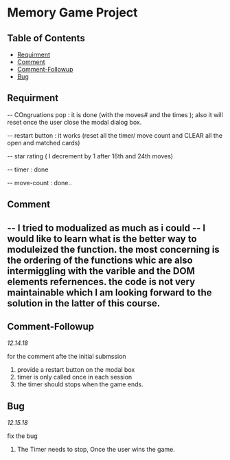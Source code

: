 # Memory Game Project

## Table of Contents

- [Requirment](#Requirment)
- [Comment](#Comment)
- [Comment-Followup](#Comment-Followup)
- [Bug](#Bug)

## Requirment

-- COngruations pop : it is done (with the moves# and the times ); also it will reset once the user close the modal dialog box.

-- restart button : it works (reset all the timer/ move count and CLEAR all the open and matched cards)

-- star rating ( I decrement by 1 after 16th and 24th moves)

-- timer : done

-- move-count : done..

## Comment

-- I tried to modualized as much as i could
-- I would like to learn what is the better way to moduleized the function. the most concerning is the ordering of the functions whic are also intermiggling with the varible and the DOM elements refernences. the code is not very maintainable which I am looking forward to the solution in the latter of this course.
--

## Comment-Followup

_12.14.18_

for the comment afte the initial submssion

1. provide a restart button on the modal box
2. timer is only called once in each session
3. the timer should stops when the game ends.

## Bug

_12.15.18_

fix the bug

1. The Timer needs to stop, Once the user wins the game.
